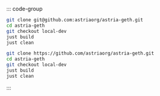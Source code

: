 <!-- markdownlint-disable MD041 -->

::: code-group
```bash [SSH]
git clone git@github.com:astriaorg/astria-geth.git
cd astria-geth
git checkout local-dev
just build
just clean
```

```bash [HTTPS]
git clone https://github.com/astriaorg/astria-geth.git
cd astria-geth
git checkout local-dev
just build
just clean
```
:::

<!-- <Tabs>
  <TabItem value="SSH" label="SSH"> </TabItem>
  <TabItem value="HTTPS" label="HTTPS" default> </TabItem>
</Tabs> -->
